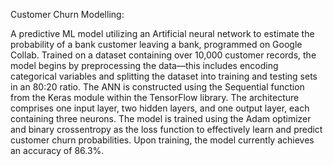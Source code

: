 Customer Churn Modelling:

A predictive ML model utilizing an Artificial neural network to estimate the probability of a bank customer leaving a bank, programmed on Google Collab. Trained on a dataset containing over 10,000 customer records, the model begins by preprocessing the data—this includes encoding categorical variables and splitting the dataset into training and testing sets in an 80:20 ratio. The ANN is constructed using the Sequential function from the Keras module within the TensorFlow library. The architecture comprises one input layer, two hidden layers, and one output layer, each containing three neurons. The model is trained using the Adam optimizer and binary crossentropy as the loss function to effectively learn and predict customer churn probabilities. Upon training, the model currently achieves an accuracy of 86.3%.
